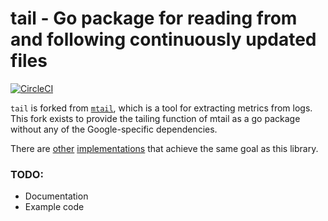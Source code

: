 # tail - Go package for reading from and following continuously updated files

[![CircleCI](https://circleci.com/gh/sgtsquiggs/tail.svg?style=svg)](https://circleci.com/gh/sgtsquiggs/tail)

`tail` is forked from [`mtail`](https://github.com/google/mtail), which is a tool 
for extracting metrics from logs. This fork exists to provide the tailing function
of mtail as a go package without any of the Google-specific dependencies.

There are [other](https://godoc.org/github.com/tideland/golib/scroller) [implementations](https://godoc.org/github.com/hpcloud/tail) that achieve the same goal as this library.

### TODO:
* Documentation
* Example code